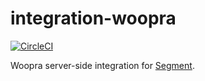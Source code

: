 # integration-woopra

[![CircleCI](https://circleci.com/gh/segment-integrations/integration-woopra.svg?style=shield&circle-token=c7c1dc05ab9b63754c0ce65eb4c6daf4807a1bf1)](https://circleci.com/gh/segment-integrations/integration-woopra)
  
Woopra server-side integration for [Segment](https://segment.com).
